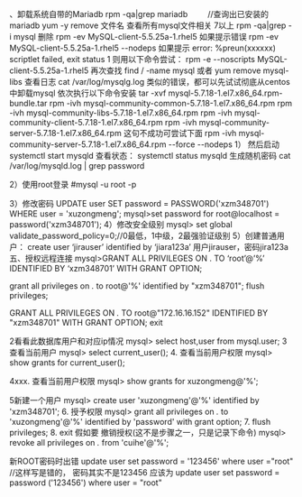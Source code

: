 、卸载系统自带的Mariadb
rpm -qa|grep mariadb         //查询出已安装的mariadb
yum -y remove 文件名 
查看所有mysql文件相关  7以上
rpm -qa|grep -i mysql
删除
rpm -ev MySQL-client-5.5.25a-1.rhel5
如果提示错误
rpm -ev MySQL-client-5.5.25a-1.rhel5 --nodeps
如果提示
error: %preun(xxxxxx) scriptlet failed, exit status 1
则用以下命令尝试：
rpm -e --noscripts MySQL-client-5.5.25a-1.rhel5
再次查找
find / -name mysql
或者
yum remove mysql-libs
查看日志
cat /var/log/mysqlg.log
类似的错误，都可以先试试彻底从centos中卸载mysql
依次执行以下命令安装
 tar -xvf mysql-5.7.18-1.el7.x86_64.rpm-bundle.tar
 rpm -ivh mysql-community-common-5.7.18-1.el7.x86_64.rpm
 rpm -ivh mysql-community-libs-5.7.18-1.el7.x86_64.rpm
 rpm -ivh mysql-community-client-5.7.18-1.el7.x86_64.rpm
 rpm -ivh mysql-community-server-5.7.18-1.el7.x86_64.rpm 这句不成功可尝试下面
 rpm -ivh mysql-community-server-5.7.18-1.el7.x86_64.rpm --force --nodeps
1）
然后启动
systemctl start mysqld
查看状态：
systemctl status mysqld
生成随机密码
cat /var/log/mysqld.log | grep password

2）使用root登录
#mysql -u root -p

3）修改密码 UPDATE user SET password = PASSWORD('xzm348701') WHERE user = 'xuzongmeng';
mysql>set password for root@localhost = password('xzm348701');
4）修改安全级别
mysql> set global validate_password_policy=0;//0最低，1中级，2最强验证级别
5）创建普通用户：
create user ‘jirauser’ identified by ‘jiara123a’
用户jirauser，密码jira123a
五、授权远程连接
mysql>GRANT ALL PRIVILEGES ON . TO ‘root’@’%’ IDENTIFIED BY ‘xzm348701’ WITH GRANT OPTION;

grant all privileges  on *.* to root@'%' identified by "xzm348701";
flush privileges;

GRANT ALL PRIVILEGES ON *.* TO root@"172.16.16.152" IDENTIFIED BY "xzm348701" WITH GRANT OPTION;
exit



2看看此数据库用户和对应ip情况
mysql> select host,user from mysql.user;
3查看当前用户
mysql> select current_user();
4. 查看当前用户权限
mysql> show grants for current_user();

4xxx. 查看当前用户权限
mysql> show grants for xuzongmeng@'%';

5新建一个用户
mysql> create user 'xuzongmeng'@'%' identified by 'xzm348701';
6. 授予权限
mysql> grant all privileges on *.* to 'xuzongmeng'@'%' identified by 'password' with grant option;
7. flush privileges;
8. exit
假如要 撤销授权(这不是步骤之一，只是记录下命令)
mysql> revoke all privileges on *.* from 'cuihe'@'%';


新ROOT密码时出错 
update user set password = '123456' where user ="root" //这样写是错的，
密码其实不是123456 应该为
update user set password = password ('123456') where user = "root" 